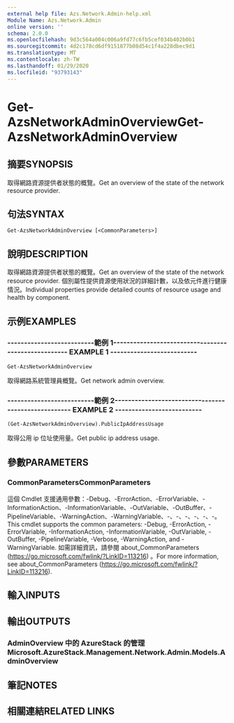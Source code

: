 ```yaml
---
external help file: Azs.Network.Admin-help.xml
Module Name: Azs.Network.Admin
online version: ''
schema: 2.0.0
ms.openlocfilehash: 9d3c564a004c006a9fd77c6fb5cef034b402b0b1
ms.sourcegitcommit: 4d2c178cd6df9151877b08d54c1f4a228dbec9d1
ms.translationtype: MT
ms.contentlocale: zh-TW
ms.lasthandoff: 01/29/2020
ms.locfileid: "93793143"
---
```

# <span data-ttu-id="06f81-101">Get-AzsNetworkAdminOverview</span><span class="sxs-lookup"><span data-stu-id="06f81-101">Get-AzsNetworkAdminOverview</span></span>

## <span data-ttu-id="06f81-102">摘要</span><span class="sxs-lookup"><span data-stu-id="06f81-102">SYNOPSIS</span></span>
<span data-ttu-id="06f81-103">取得網路資源提供者狀態的概覽。</span><span class="sxs-lookup"><span data-stu-id="06f81-103">Get an overview of the state of the network resource provider.</span></span>

## <span data-ttu-id="06f81-104">句法</span><span class="sxs-lookup"><span data-stu-id="06f81-104">SYNTAX</span></span>

```
Get-AzsNetworkAdminOverview [<CommonParameters>]
```

## <span data-ttu-id="06f81-105">說明</span><span class="sxs-lookup"><span data-stu-id="06f81-105">DESCRIPTION</span></span>
<span data-ttu-id="06f81-106">取得網路資源提供者狀態的概覽。</span><span class="sxs-lookup"><span data-stu-id="06f81-106">Get an overview of the state of the network resource provider.</span></span> <span data-ttu-id="06f81-107">個別屬性提供資源使用狀況的詳細計數，以及依元件進行健康情況。</span><span class="sxs-lookup"><span data-stu-id="06f81-107">Individual properties provide detailed counts of resource usage and health by component.</span></span>

## <span data-ttu-id="06f81-108">示例</span><span class="sxs-lookup"><span data-stu-id="06f81-108">EXAMPLES</span></span>

### <span data-ttu-id="06f81-109">--------------------------範例 1--------------------------</span><span class="sxs-lookup"><span data-stu-id="06f81-109">-------------------------- EXAMPLE 1 --------------------------</span></span>
```
Get-AzsNetworkAdminOverview
```

<span data-ttu-id="06f81-110">取得網路系統管理員概覽。</span><span class="sxs-lookup"><span data-stu-id="06f81-110">Get network admin overview.</span></span>

### <span data-ttu-id="06f81-111">--------------------------範例 2--------------------------</span><span class="sxs-lookup"><span data-stu-id="06f81-111">-------------------------- EXAMPLE 2 --------------------------</span></span>
```
(Get-AzsNetworkAdminOverview).PublicIpAddressUsage
```

<span data-ttu-id="06f81-112">取得公用 ip 位址使用量。</span><span class="sxs-lookup"><span data-stu-id="06f81-112">Get public ip address usage.</span></span>

## <span data-ttu-id="06f81-113">參數</span><span class="sxs-lookup"><span data-stu-id="06f81-113">PARAMETERS</span></span>

### <span data-ttu-id="06f81-114">CommonParameters</span><span class="sxs-lookup"><span data-stu-id="06f81-114">CommonParameters</span></span>
<span data-ttu-id="06f81-115">這個 Cmdlet 支援通用參數：-Debug、-ErrorAction、-ErrorVariable、-InformationAction、-InformationVariable、-OutVariable、-OutBuffer、-PipelineVariable、-WarningAction、-WarningVariable、-、-、-、-、-、-。</span><span class="sxs-lookup"><span data-stu-id="06f81-115">This cmdlet supports the common parameters: -Debug, -ErrorAction, -ErrorVariable, -InformationAction, -InformationVariable, -OutVariable, -OutBuffer, -PipelineVariable, -Verbose, -WarningAction, and -WarningVariable.</span></span> <span data-ttu-id="06f81-116">如需詳細資訊，請參閱 about_CommonParameters (https://go.microsoft.com/fwlink/?LinkID=113216) 。</span><span class="sxs-lookup"><span data-stu-id="06f81-116">For more information, see about_CommonParameters (https://go.microsoft.com/fwlink/?LinkID=113216).</span></span>

## <span data-ttu-id="06f81-117">輸入</span><span class="sxs-lookup"><span data-stu-id="06f81-117">INPUTS</span></span>

## <span data-ttu-id="06f81-118">輸出</span><span class="sxs-lookup"><span data-stu-id="06f81-118">OUTPUTS</span></span>

### <span data-ttu-id="06f81-119">AdminOverview 中的 AzureStack 的管理</span><span class="sxs-lookup"><span data-stu-id="06f81-119">Microsoft.AzureStack.Management.Network.Admin.Models.AdminOverview</span></span>

## <span data-ttu-id="06f81-120">筆記</span><span class="sxs-lookup"><span data-stu-id="06f81-120">NOTES</span></span>

## <span data-ttu-id="06f81-121">相關連結</span><span class="sxs-lookup"><span data-stu-id="06f81-121">RELATED LINKS</span></span>


